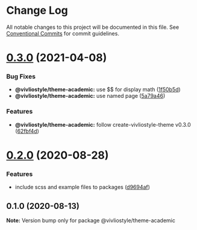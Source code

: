 # Change Log

All notable changes to this project will be documented in this file.
See [Conventional Commits](https://conventionalcommits.org) for commit guidelines.

# [0.3.0](https://github.com/vivliostyle/themes/compare/@vivliostyle/theme-academic@0.2.0...@vivliostyle/theme-academic@0.3.0) (2021-04-08)

### Bug Fixes

- **@vivliostyle/theme-academic:** use \$\$ for display math ([1f50b5d](https://github.com/vivliostyle/themes/commit/1f50b5d9a4f5e4f1c5aacd9c52d0310ec3ed362f))
- **@vivliostyle/theme-academic:** use named page ([5a79a46](https://github.com/vivliostyle/themes/commit/5a79a467290c7786742a2ab0071137715ad8d519))

### Features

- **@vivliostyle/theme-academic:** follow create-vivliostyle-theme v0.3.0 ([62fbf4d](https://github.com/vivliostyle/themes/commit/62fbf4d264f3a5ff28088a0da7e4bdac21c28e08))

# [0.2.0](https://github.com/vivliostyle/themes/compare/@vivliostyle/theme-academic@0.1.0...@vivliostyle/theme-academic@0.2.0) (2020-08-28)

### Features

- include scss and example files to packages ([d9694af](https://github.com/vivliostyle/themes/commit/d9694afea56d95569f707c19106b42ba56c28964))

## 0.1.0 (2020-08-13)

**Note:** Version bump only for package @vivliostyle/theme-academic

